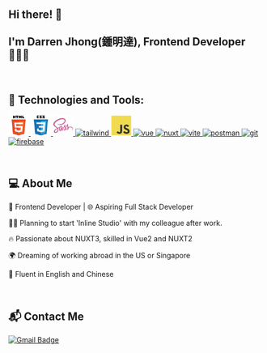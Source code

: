 <h2 align="left">
  <br>Hi there! 👋<br>
  <br> I'm Darren Jhong(鍾明達), Frontend Developer 🧑🏻‍💻
</h2>
<br>
<h2 align="left">🔧 Technologies and Tools:</h2>
<p align="left">
  <a href="https://www.w3.org/html/" target="_blank"> <img src="https://raw.githubusercontent.com/devicons/devicon/master/icons/html5/html5-original-wordmark.svg" alt="html5" width="40" height="40"/> </a>
  <a href="https://www.w3schools.com/css/" target="_blank"> <img src="https://raw.githubusercontent.com/devicons/devicon/master/icons/css3/css3-original-wordmark.svg" alt="css3" width="40" height="40"/> </a>
  <a href="https://sass-lang.com" target="_blank"> <img src="https://raw.githubusercontent.com/devicons/devicon/master/icons/sass/sass-original.svg" alt="sass" width="40" height="40"/> </a>
  <a href="https://tailwindcss.com/" target="_blank"> <img src="https://www.vectorlogo.zone/logos/tailwindcss/tailwindcss-icon.svg" alt="tailwind" width="40" height="40"/> </a>
  <a href="https://developer.mozilla.org/en-US/docs/Web/JavaScript" target="_blank"> <img src="https://raw.githubusercontent.com/devicons/devicon/master/icons/javascript/javascript-original.svg" alt="javascript" width="40" height="40"/> </a>
  <a href="https://vuejs.org/" target="_blank"> <img src="https://www.vectorlogo.zone/logos/vuejs/vuejs-icon.svg" alt="vue" width="40" height="40"/> </a>
  <a href="https://nuxt.com/" target="_blank"> <img src="https://www.vectorlogo.zone/logos/nuxtjs/nuxtjs-icon.svg" alt="nuxt" width="40" height="40"/> </a>
  <a href="https://vitejs.dev/" target="_blank"> <img src="https://vitejs.dev/logo.svg" alt="vite" width="40" height="40"/> </a>
  <a href="https://www.postman.com/" target="_blank"> <img src="https://www.vectorlogo.zone/logos/getpostman/getpostman-icon.svg" alt="postman" width="40" height="40"/> </a>
  <a href="https://git-scm.com/" target="_blank"> <img src="https://www.vectorlogo.zone/logos/git-scm/git-scm-icon.svg" alt="git" width="40" height="40"/> </a>
  <a href="https://firebase.google.com/" target="_blank"> <img src="https://www.vectorlogo.zone/logos/firebase/firebase-icon.svg" alt="firebase" width="40" height="40"/> </a>
</p>
<br>
<h2 align="left">💻 About Me</h2>
  <p>🚀 Frontend Developer | 🌐 Aspiring Full Stack Developer</p>
  <p>👨‍💻 Planning to start 'Inline Studio' with my colleague after work.</p>
  <p>🔥 Passionate about NUXT3, skilled in Vue2 and NUXT2</p>
  <p>🌍 Dreaming of working abroad in the US or Singapore</p>
  <p>🌟 Fluent in English and Chinese</p>
<br>
<h2 align="left">📬 Contact Me</h2>

[![Gmail Badge](https://img.shields.io/badge/-darrenJMDwork@gmail.com-c14438?style=flat-square&logo=Gmail&logoColor=white&link=mailto:darrenJMDwork@gmail.com)](mailto:darrenJMDwork@gmail.com)
